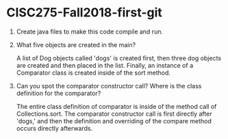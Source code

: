 # CISC275-Fall2018-first-git
1. Create java files to make this code compile and run.

2. What five objects are created in the main?

	A list of Dog objects called 'dogs' is created first, then three dog objects are created and then placed in the list. Finally, an instance of a Comparator class is created inside of the sort method.

3. Can you spot the comparator constructor call? Where is the class definition for the comparator?

	The entire class definition of comparator is inside of the method call of Collections.sort. The comparator constructor call is first directly after 'dogs,' and then the definition and overriding of the compare method occurs directly afterwards.
